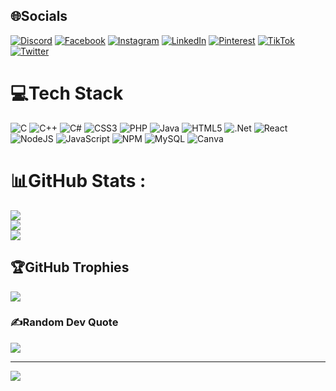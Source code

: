 
## 🌐Socials
[![Discord](https://img.shields.io/badge/Discord-%237289DA.svg?logo=discord&logoColor=white)](htttps://discord.gg/BLUE#6259) [![Facebook](https://img.shields.io/badge/Facebook-%231877F2.svg?logo=Facebook&logoColor=white)](https://facebook.com/https://www.facebook.com/BLVEhv) [![Instagram](https://img.shields.io/badge/Instagram-%23E4405F.svg?logo=Instagram&logoColor=white)](https://instagram.com/https://www.instagram.com/blve_25/) [![LinkedIn](https://img.shields.io/badge/LinkedIn-%230077B5.svg?logo=linkedin&logoColor=white)](https://linkedin.com/in/https://www.linkedin.com/in/aspire-blue-055400221/) [![Pinterest](https://img.shields.io/badge/Pinterest-%23E60023.svg?logo=Pinterest&logoColor=white)](https://pinterest.com/https://www.pinterest.com/BLVEhv/) [![TikTok](https://img.shields.io/badge/TikTok-%23000000.svg?logo=TikTok&logoColor=white)](https://tiktok.com/@https://www.tiktok.com/@blvehv) [![Twitter](https://img.shields.io/badge/Twitter-%231DA1F2.svg?logo=Twitter&logoColor=white)](https://twitter.com/https://twitter.com/BLVEhv) 

# 💻Tech Stack
![C](https://img.shields.io/badge/c-%2300599C.svg?style=flat-square&logo=c&logoColor=white) ![C++](https://img.shields.io/badge/c++-%2300599C.svg?style=flat-square&logo=c%2B%2B&logoColor=white) ![C#](https://img.shields.io/badge/c%23-%23239120.svg?style=flat-square&logo=c-sharp&logoColor=white) ![CSS3](https://img.shields.io/badge/css3-%231572B6.svg?style=flat-square&logo=css3&logoColor=white) ![PHP](https://img.shields.io/badge/php-%23777BB4.svg?style=flat-square&logo=php&logoColor=white) ![Java](https://img.shields.io/badge/java-%23ED8B00.svg?style=flat-square&logo=java&logoColor=white) ![HTML5](https://img.shields.io/badge/html5-%23E34F26.svg?style=flat-square&logo=html5&logoColor=white) ![.Net](https://img.shields.io/badge/.NET-5C2D91?style=flat-square&logo=.net&logoColor=white) ![React](https://img.shields.io/badge/react-%2320232a.svg?style=flat-square&logo=react&logoColor=%2361DAFB) ![NodeJS](https://img.shields.io/badge/node.js-6DA55F?style=flat-square&logo=node.js&logoColor=white) ![JavaScript](https://img.shields.io/badge/javascript-%23323330.svg?style=flat-square&logo=javascript&logoColor=%23F7DF1E) ![NPM](https://img.shields.io/badge/NPM-%23000000.svg?style=flat-square&logo=npm&logoColor=white) ![MySQL](https://img.shields.io/badge/mysql-%2300f.svg?style=flat-square&logo=mysql&logoColor=white) ![Canva](https://img.shields.io/badge/Canva-%2300C4CC.svg?style=flat-square&logo=Canva&logoColor=white)
# 📊GitHub Stats :
![](https://github-readme-stats.vercel.app/api?username=BLVEhv&theme=radical&hide_border=false&include_all_commits=false&count_private=false)<br/>
![](https://github-readme-streak-stats.herokuapp.com/?user=BLVEhv&theme=radical&hide_border=false)<br/>
![](https://github-readme-stats.vercel.app/api/top-langs/?username=BLVEhv&theme=radical&hide_border=false&include_all_commits=false&count_private=false&layout=compact)

## 🏆GitHub Trophies
![](https://github-trophies.vercel.app/?username=BLVEhv&theme=radical&no-frame=false&no-bg=false&margin-w=4)

### ✍️Random Dev Quote
![](https://quotes-github-readme.vercel.app/api?type=horizontal&theme=tokyonight)

---
[![](https://visitcount.itsvg.in/api?id=BLVEhv&icon=0&color=0)](https://visitcount.itsvg.in)
